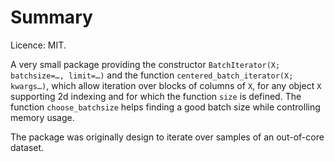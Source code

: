 # Summary 

Licence: MIT.

A very small package providing the constructor `BatchIterator(X; batchsize=…, limit=…)` and the function `centered_batch_iterator(X; kwargs…)`, which allow iteration over blocks of columns of `X`, for any object `X` supporting 2d indexing and for which the function `size` is defined.
The function `choose_batchsize` helps finding a good batch size while controlling memory usage.

The package was originally design to iterate over samples of an out-of-core dataset.

